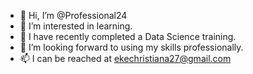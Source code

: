 - 👋 Hi, I’m @Professional24
- 👀 I’m interested in learning.
- 🌱 I have recently completed a Data Science training.
- 💞️ I’m looking forward to using my skills professionally.
- 📫 I can be reached at ekechristiana27@gmail.com

<!---
Professional24/Professional24 is a ✨ special ✨ repository because its `README.md` (this file) appears on your GitHub profile.
You can click the Preview link to take a look at your changes.
--->
